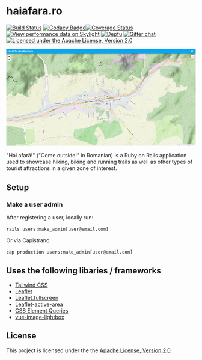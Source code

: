# haiafara.ro

[![Build Status](https://travis-ci.org/haiafara/haiafara-ro.svg?branch=master)](https://travis-ci.org/haiafara/haiafara-ro)
[![Codacy Badge](https://api.codacy.com/project/badge/Grade/36550ec8a3e34a6094f43a2041860193)](https://www.codacy.com/app/haiafara/haiafara-ro?utm_source=github.com&amp;utm_medium=referral&amp;utm_content=haiafara/haiafara-ro&amp;utm_campaign=Badge_Grade)[![Coverage Status](https://coveralls.io/repos/github/haiafara/haiafara-ro/badge.svg?branch=development)](https://coveralls.io/github/haiafara/haiafara-ro?branch=development)
[![View performance data on Skylight](https://badges.skylight.io/status/P2iwuIZhzoOK.svg)](https://oss.skylight.io/app/applications/P2iwuIZhzoOK)
[![Depfu](https://badges.depfu.com/badges/8de533e4fd24653ae0761504fb31f64a/overview.svg)](https://depfu.com/github/haiafara/haiafara-ro?project_id=7587)
[![Gitter chat](https://badges.gitter.im/haiafara/community.png)](https://gitter.im/haiafara/community)
[![Licensed under the Apache License, Version 2.0](https://img.shields.io/badge/License-Apache%202.0-blue.svg)](http://www.apache.org/licenses/LICENSE-2.0)

![haiafara.ro screenshot](support/haiafara-screenshot.png)

"Hai afară!" ("Come outside!" in Romanian) is a Ruby on Rails application used to showcase hiking, biking and running trails as well as other types of tourist attractions in a given zone of interest.

## Setup

### Make a user admin

After registering a user, locally run:

    rails users:make_admin[user@email.com]
    
Or via Capistrano:

    cap production users:make_admin[user@email.com]

## Uses the following libaries / frameworks

*   [Tailwind CSS](https://tailwindcss.com/)
*   [Leaflet](https://leafletjs.com/)
*   [Leaflet.fullscreen](https://github.com/Leaflet/Leaflet.fullscreen)
*   [Leaflet-active-area](https://github.com/Mappy/Leaflet-active-area)
*   [CSS Element Queries](https://github.com/marcj/css-element-queries)
*   [vue-image-lightbox](https://github.com/pexea12/vue-image-lightbox)

## License

This project is licensed under the the [Apache License, Version 2.0](http://www.apache.org/licenses/LICENSE-2.0).
